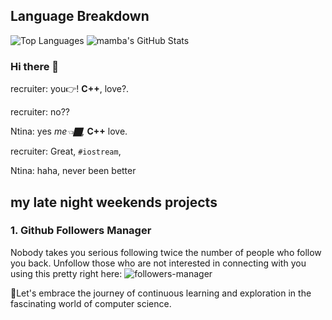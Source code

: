 ## Language Breakdown
![Top Languages](https://github-readme-stats.vercel.app/api/top-langs/?username=Intina47&layout=compact&hide=html)
![mamba's GitHub Stats](https://github-readme-stats.vercel.app/api?username=Intina47&show_icons=true&theme=radical&exclude_repo=contributed&hide=contribs)

### Hi there 👋

recruiter: you👉! **C++**, love?.

recruiter: no??

Ntina: yes *me👈🏿,*  **C++** love.

recruiter: Great, ``#iostream``,

Ntina: haha, never been better

## my late night weekends projects
### 1. Github Followers Manager
Nobody takes you serious following twice the number of people who follow you back. Unfollow those who
are not interested in connecting with you using this pretty right here:
![followers-manager](https://github.com/Intina47/Intina47/assets/78519682/3855d5c5-c027-4c8b-988c-365e0ecdd2db)

🚀Let's embrace the journey of continuous learning and exploration in the fascinating world of computer science.


